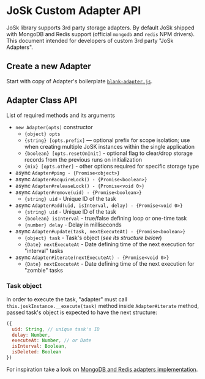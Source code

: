 # JoSk Custom Adapter API

JoSk library supports 3rd party storage adapters. By default JoSk shipped with MongoDB and Redis support (official `mongodb` and `redis` NPM drivers). This document intended for developers of custom 3rd party "JoSk Adapters".

## Create a new Adapter

Start with copy of Adapter's boilerplate [`blank-adapter.js`](https://github.com/veliovgroup/josk/blob/master/adapters/blank-example.js).

## Adapter Class API

List of required methods and its arguments

- `new Adapter(opts)` constructor
  - `{object} opts`
  - `{string} [opts.prefix]` — optional prefix for scope isolation; use when creating multiple JoSK instances within the single application
  - `{boolean} [opts.resetOnInit]` - optional flag to clear/drop storage records from the previous runs on initialization
  - `{mix} [opts.other]` - other options required for specific storage type
- async `Adapter#ping - {Promise<object>}`
- async `Adapter#acquireLock() - {Promise<boolean>}`
- async `Adapter#releaseLock() - {Promise<void 0>}`
- async `Adapter#remove(uid) - {Promise<boolean>}`
  - `{string} uid` - Unique ID of the task
- async `Adapter#add(uid, isInterval, delay) - {Promise<void 0>}`
  - `{string} uid` - Unique ID of the task
  - `{boolean} isInterval` - true/false defining loop or one-time task
  - `{number} delay` - Delay in milliseconds
- async `Adapter#update(task, nextExecuteAt) - {Promise<boolean>}`
  - `{object} task` - Task's object (*see its structure below*)
  - `{Date} nextExecuteAt` - Date defining time of the next execution for "interval" tasks
- async `Adapter#iterate(nextExecuteAt) - {Promise<void 0>}`
  - `{Date} nextExecuteAt` - Date defining time of the next execution for "zombie" tasks

### Task object

In order to execute the task, "adapter" must call `this.joskInstance.__execute(task)` method inside `Adapter#iterate` method, passed task's object is expected to have the next structure:

```js
({
  uid: String, // unique task's ID
  delay: Number,
  executeAt: Number, // or Date
  isInterval: Boolean,
  isDeleted: Boolean
})
```

For inspiration take a look on [MongoDB and Redis adapters implementation](https://github.com/veliovgroup/josk/tree/master/adapters).
